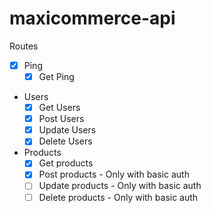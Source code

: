 # maxicommerce-api

Routes

- [x] Ping
    - [x] Get Ping
- Users
    - [x] Get Users
    - [x] Post Users
    - [x] Update Users
    - [x] Delete Users
- Products
    - [x] Get products
    - [x] Post products - Only with basic auth
    - [ ] Update products - Only with basic auth
    - [ ] Delete products - Only with basic auth